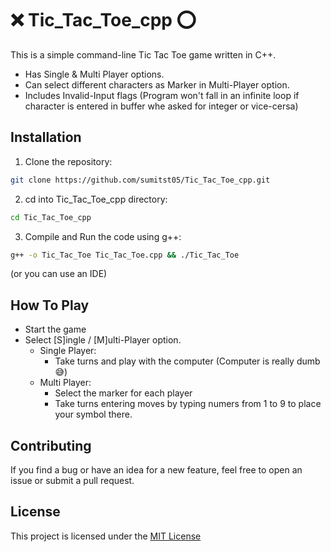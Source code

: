 # ❌ Tic_Tac_Toe_cpp ⭕

This is a simple command-line Tic Tac Toe game written in C++.
- Has Single & Multi Player options.
- Can select different characters as Marker in Multi-Player option.
- Includes Invalid-Input flags (Program won't fall in an infinite loop if character is entered in buffer whe asked for integer or vice-cersa)

## Installation

1. Clone the repository:
```bash
git clone https://github.com/sumitst05/Tic_Tac_Toe_cpp.git
```
2. cd into Tic_Tac_Toe_cpp directory:
```bash 
cd Tic_Tac_Toe_cpp
```
3. Compile and Run the code using g++:
```bash
g++ -o Tic_Tac_Toe Tic_Tac_Toe.cpp && ./Tic_Tac_Toe
```
(or you can use an IDE)

## How To Play

- Start the game
- Select [S]ingle / [M]ulti-Player option.
  - Single Player: 
    - Take turns and play with the computer (Computer is really dumb 😅)
  - Multi Player: 
    - Select the marker for each player
    - Take turns entering moves by typing numers from 1 to 9 to place your symbol there.

## Contributing

If you find a bug or have an idea for a new feature, feel free to open an issue or submit a pull request.

## License

This project is licensed under the [MIT License](LICENSE)

